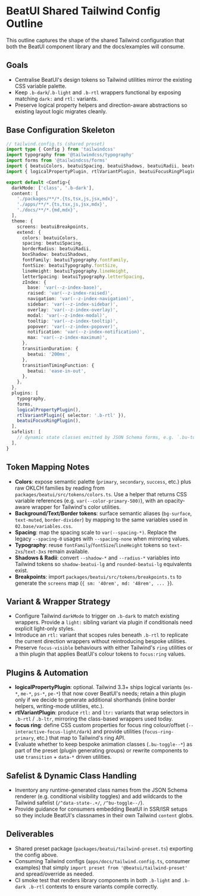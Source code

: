 # BeatUI Shared Tailwind Config Outline

This outline captures the shape of the shared Tailwind configuration that both the BeatUI component library and the docs/examples will consume.

## Goals
- Centralise BeatUI's design tokens so Tailwind utilities mirror the existing CSS variable palette.
- Keep `.b-dark`/`.b-light` and `.b-rtl` wrappers functional by exposing matching `dark:` and `rtl:` variants.
- Preserve logical property helpers and direction-aware abstractions so existing layout logic migrates cleanly.

## Base Configuration Skeleton

```ts
// tailwind.config.ts (shared preset)
import type { Config } from 'tailwindcss'
import typography from '@tailwindcss/typography'
import forms from '@tailwindcss/forms'
import { beatuiColors, beatuiSpacing, beatuiShadows, beatuiRadii, beatuiTypography, beatuiBreakpoints } from './plugins/tokens'
import { logicalPropertyPlugin, rtlVariantPlugin, beatuiFocusRingPlugin } from './plugins/beatui-plugins'

export default <Config>{
  darkMode: ['class', '.b-dark'],
  content: [
    './packages/**/*.{ts,tsx,js,jsx,mdx}',
    './apps/**/*.{ts,tsx,js,jsx,mdx}',
    './docs/**/*.{md,mdx}',
  ],
  theme: {
    screens: beatuiBreakpoints,
    extend: {
      colors: beatuiColors,
      spacing: beatuiSpacing,
      borderRadius: beatuiRadii,
      boxShadow: beatuiShadows,
      fontFamily: beatuiTypography.fontFamily,
      fontSize: beatuiTypography.fontSize,
      lineHeight: beatuiTypography.lineHeight,
      letterSpacing: beatuiTypography.letterSpacing,
      zIndex: {
        base: 'var(--z-index-base)',
        raised: 'var(--z-index-raised)',
        navigation: 'var(--z-index-navigation)',
        sidebar: 'var(--z-index-sidebar)',
        overlay: 'var(--z-index-overlay)',
        modal: 'var(--z-index-modal)',
        tooltip: 'var(--z-index-tooltip)',
        popover: 'var(--z-index-popover)',
        notification: 'var(--z-index-notification)',
        max: 'var(--z-index-maximum)',
      },
      transitionDuration: {
        beatui: '200ms',
      },
      transitionTimingFunction: {
        beatui: 'ease-in-out',
      },
    },
  },
  plugins: [
    typography,
    forms,
    logicalPropertyPlugin(),
    rtlVariantPlugin({ selector: '.b-rtl' }),
    beatuiFocusRingPlugin(),
  ],
  safelist: [
    // dynamic state classes emitted by JSON Schema forms, e.g. `.bu-toggle--*`
  ],
}
```

## Token Mapping Notes
- **Colors**: expose semantic palette (`primary`, `secondary`, `success`, etc.) plus raw OKLCH families by reading from `packages/beatui/src/tokens/colors.ts`. Use a helper that returns CSS variable references (e.g. `var(--color-primary-500)`), with an opacity-aware wrapper for Tailwind's color utilities.
- **Background/Text/Border tokens**: surface semantic aliases (`bg-surface`, `text-muted`, `border-divider`) by mapping to the same variables used in `02.base/variables.css`.
- **Spacing**: map the spacing scale to `var(--spacing-*)`. Replace the legacy `--spacing-0` usages with `--spacing-none` when mirroring values.
- **Typography**: reuse `fontFamily`/`fontSize`/`lineHeight` tokens so `text-2xs`/`text-3xs` remain available.
- **Shadows & Radii**: convert `--shadow-*` and `--radius-*` variables into Tailwind tokens so `shadow-beatui-lg` and `rounded-beatui-lg` equivalents exist.
- **Breakpoints**: import `packages/beatui/src/tokens/breakpoints.ts` to generate the `screens` map (`{ sm: '40rem', md: '48rem', ... }`).

## Variant & Wrapper Strategy
- Configure Tailwind `darkMode` to trigger on `.b-dark` to match existing wrappers. Provide a `light:` sibling variant via plugin if conditionals need explicit light-only styles.
- Introduce an `rtl:` variant that scopes rules beneath `.b-rtl` to replicate the current direction wrappers without reintroducing bespoke utilities.
- Preserve `focus-visible` behaviours with either Tailwind's `ring` utilities or a thin plugin that applies BeatUI's colour tokens to `focus:ring` values.

## Plugins & Automation
- **logicalPropertyPlugin**: optional. Tailwind 3.3+ ships logical variants (`ms-*`, `me-*`, `ps-*`, `pe-*`) that now cover BeatUI's needs; retain a thin plugin only if we decide to generate additional shorthands (inline border helpers, writing-mode utilities, etc.).
- **rtlVariantPlugin**: produce `rtl:` and `ltr:` variants that wrap selectors in `.b-rtl` / `.b-ltr`, mirroring the class-based wrappers used today.
- **focus ring**: define CSS custom properties for focus ring colour/offset (`--interactive-focus-light/dark`) and provide utilities (`focus-ring-primary`, etc.) that map to Tailwind's ring API.
- Evaluate whether to keep bespoke animation classes (`.bu-toggle--*`) as part of the preset (plugin generating groups) or rewrite components to use `transition` + `data-*` driven utilities.

## Safelist & Dynamic Class Handling
- Inventory any runtime-generated class names from the JSON Schema renderer (e.g. conditional visibility toggles) and add wildcards to the Tailwind safelist (`/^data-state-.+/`, `/^bu-toggle--/`).
- Provide guidance for consumers embedding BeatUI in SSR/ISR setups so they include BeatUI's classnames in their own Tailwind `content` globs.

## Deliverables
- Shared preset package (`packages/beatui/tailwind-preset.ts`) exporting the config above.
- Consuming Tailwind configs (`apps/docs/tailwind.config.ts`, consumer examples) that simply `import preset from '@beatui/tailwind-preset'` and spread/override as needed.
- CI smoke test that renders library components in both `.b-light` and `.b-dark .b-rtl` contexts to ensure variants compile correctly.
